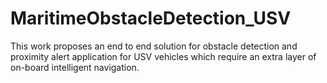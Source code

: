 # MaritimeObstacleDetection_USV
This work proposes an end to end solution for obstacle detection and proximity alert application for USV vehicles which require an extra layer of on-board intelligent navigation. 
